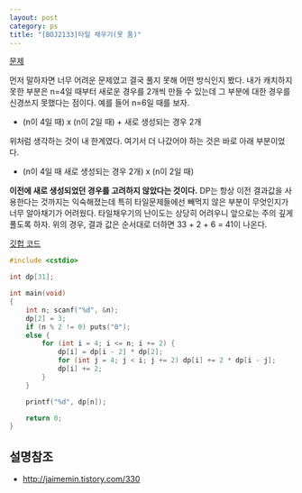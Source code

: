 ```yaml
---
layout: post
category: ps
title: "[BOJ2133]타일 채우기(못 품)"
---
```


[문제](https://www.acmicpc.net/problem/2133)

먼저 말하자면 너무 어려운 문제였고 결국 풀지 못해 어떤 방식인지 봤다. 내가 캐치하지 못한 부분은 n=4일 때부터 새로운 경우를 2개씩 만들 수 있는데 그 부분에 대한 경우를 신경쓰지 못했다는 점이다. 예를 들어 n=6일 때를 보자.

* (n이 4일 때) x (n이 2일 때) + 새로 생성되는 경우 2개

위처럼 생각하는 것이 내 한계였다. 여기서 더 나갔어야 하는 것은 바로 아래 부분이었다.

* (n이 4일 때 새로 생성되는 경우 2개) x (n이 2일 때)

**이전에 새로 생성되었던 경우를 고려하지 않았다는 것이다.**  DP는 항상 이전 결과값을 사용한다는 것까지는 익숙해졌는데 특히 타일문제들에선 빼먹지 않은 부분이 무엇인지가 너무 알아채기가 어려웠다. 타일채우기의 난이도는 상당히 어려우니 앞으로는 주의 깊게 풀도록 하자. 위의 경우, 결과 값은 순서대로 더하면 33 + 2 + 6 = 41이 나온다.

[깃헙 코드](https://github.com/baeharam/PS/blob/a60c2203ae22e49c716321b4652694b5d2f981ea/DP(Dynamic%20Programming)/2133%EB%B2%88(%ED%83%80%EC%9D%BC%20%EC%B1%84%EC%9A%B0%EA%B8%B0).CPP)

```c++
#include <cstdio>

int dp[31];

int main(void)
{
	int n; scanf("%d", &n);
	dp[2] = 3;
	if (n % 2 != 0) puts("0");
	else {
		for (int i = 4; i <= n; i += 2) {
			dp[i] = dp[i - 2] * dp[2];
			for (int j = 4; j < i; j += 2) dp[i] += 2 * dp[i - j];
			dp[i] += 2;
		}
	}

	printf("%d", dp[n]);

	return 0;
}
```



## 설명참조

* http://jaimemin.tistory.com/330